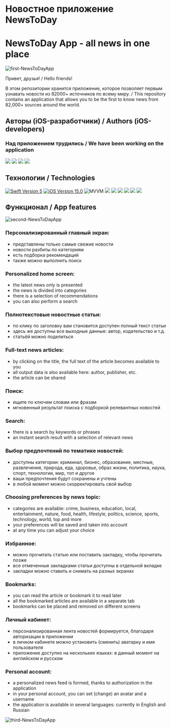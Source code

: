 # Новостное приложение NewsToDay 
# NewsToDay App - all news in one place 

![first-NewsToDayApp](https://github.com/user-attachments/assets/4c6d3b36-114a-41cd-8bd0-7c5e11ee9926)

Привет, друзья! / Hello friends!

В этом репозитории хранится приложение, которое позволяет первым узнавать новости из 82000+ источников по всему миру. / This repository contains an application that allows you to be the first to know news from 82,000+ sources around the world.

## Авторы (iOS-разработчики) / Authors (iOS-developers)

### Над приложением трудились / We have been working on the application
<p align="left"> 
<a href="https://github.com/denisgindulin">
<img src="https://img.shields.io/badge/denisgindulin-Teamleader-purple"/></a>
<a href="https://github.com/DaNiIlaIoS">
<img src="https://img.shields.io/badge/DaNiIlaIoS-blue"/></a>
<a href="https://github.com/KateKashko">
<img src="https://img.shields.io/badge/KateKashko-pink"/></a>
<a href="https://github.com/elaiten">
<img src="https://img.shields.io/badge/elaiten-green"/></a>
</p>

<p align="left"> 
</p>

## Технологии / Technologies
<p align="left"> 
<a href="https://swift.org">
<img src="https://img.shields.io/badge/Swift-5-orange" alt="Swift Version 5" /></a>
<a href="https://developer.apple.com/ios/">
<img src="https://img.shields.io/badge/iOS-15.0%2B-success" alt="iOS Version 15.0"/></a>
<img src="https://img.shields.io/badge/MVVM-ff69b4" alt="MVVM" /></a>
<img src="https://img.shields.io/badge/SwiftUI-blue"/></a>
<img src="https://img.shields.io/badge/UserDefaults-red"/></a>
<img src="https://img.shields.io/badge/Swift Package Manager-yellow"/></a>
<img src="https://img.shields.io/badge/FirebaseAuth-gray"/></a>
<img src="https://img.shields.io/badge/Firestore-purple"/></a>
<img src="https://img.shields.io/badge/Alamofire-green"/></a>
</p>

## Функционал / App features

![second-NewsToDayApp](https://github.com/user-attachments/assets/ced6e3c3-4a3b-441e-9d87-748bbb348302)

### Персонализированный главный экран:
* представлены только самые свежие новости
* новости разбиты по категориям
* есть подборка рекомендаций
* также можно выполнить поиск
### Personalized home screen:  
* the latest news only is presented
* the news is divided into categories
* there is a selection of recommendations
* you can also perform a search
  
### Полнотекстовые новостные статьи:
* по клику по заголовку вам становится доступен полный текст статьи
* здесь же доступны все выходные данные: автор, издательство и т.д.
* статьёй можно поделиться
### Full-text news articles:  
* by clicking on the title, the full text of the article becomes available to you
* all output data is also available here: author, publisher, etc.
* the article can be shared

### Поиск:
* ищите по ключем словам или фразам
* мгновенный результат поиска с подборкой релевантных новостей
### Search: 
* there is a search by keywords or phrases
* an instant search result with a selection of relevant news

### Выбор предпочтений по тематике новостей:
* доступны категории: криминал, бизнес, образование, местные, развлечения, природа, еда, здоровье, образ жизни, политика, наука, спорт, технологии, мир, топ и другое
* ваши предпочтения будут сохранены и учтены
* в любой момент можно скорректировать свой выбор
### Choosing preferences by news topic: 
* categories are available: crime, business, education, local, entertainment, nature, food, health, lifestyle, politics, science, sports, technology, world, top and more
* your preferences will be saved and taken into account
* at any time you can adjust your choice

### Избранное:
* можно прочитать статью или поставить закладку, чтобы прочитать позже
* все отмеченные закладками статьи доступны в отдельной вкладке
* закладки можно ставить и снимать на разных экранах
### Bookmarks: 
* you can read the article or bookmark it to read later
* all the bookmarked articles are available in a separate tab
* bookmarks can be placed and removed on different screens

### Личный кабинет:
* персонализированная лента новостей формируется, благодаря авторизации в приложении 
* в личном кабинете можно установить (сменить) аватарку и имя пользователя 
* приложение доступно на нескольких языках: в данный момент на английском и русском
### Personal account: 
* a personalized news feed is formed, thanks to authorization in the application
* in your personal account, you can set (change) an avatar and a username
* the application is available in several languages: currently in English and Russian

![third-NewsToDayApp](https://github.com/user-attachments/assets/716e5ff4-f836-4fe9-9b8b-0689abaf1f60)

